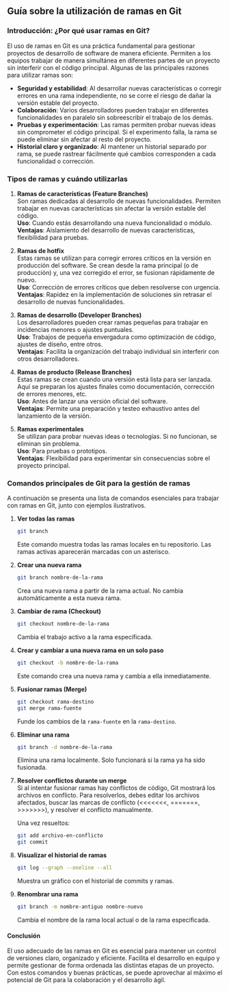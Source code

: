 ## Guía sobre la utilización de ramas en Git

### Introducción: ¿Por qué usar ramas en Git?

El uso de ramas en Git es una práctica fundamental para gestionar proyectos de desarrollo de software de manera eficiente. Permiten a los equipos trabajar de manera simultánea en diferentes partes de un proyecto sin interferir con el código principal. Algunas de las principales razones para utilizar ramas son:

- **Seguridad y estabilidad**: Al desarrollar nuevas características o corregir errores en una rama independiente, no se corre el riesgo de dañar la versión estable del proyecto.
- **Colaboración**: Varios desarrolladores pueden trabajar en diferentes funcionalidades en paralelo sin sobreescribir el trabajo de los demás.
- **Pruebas y experimentación**: Las ramas permiten probar nuevas ideas sin comprometer el código principal. Si el experimento falla, la rama se puede eliminar sin afectar al resto del proyecto.
- **Historial claro y organizado**: Al mantener un historial separado por rama, se puede rastrear fácilmente qué cambios corresponden a cada funcionalidad o corrección.


### Tipos de ramas y cuándo utilizarlas

1. **Ramas de características (Feature Branches)**  
   Son ramas dedicadas al desarrollo de nuevas funcionalidades. Permiten trabajar en nuevas características sin afectar la versión estable del código.  
   **Uso**: Cuando estás desarrollando una nueva funcionalidad o módulo.  
   **Ventajas**: Aislamiento del desarrollo de nuevas características, flexibilidad para pruebas.

2. **Ramas de hotfix**  
   Estas ramas se utilizan para corregir errores críticos en la versión en producción del software. Se crean desde la rama principal (o de producción) y, una vez corregido el error, se fusionan rápidamente de nuevo.  
   **Uso**: Corrección de errores críticos que deben resolverse con urgencia.  
   **Ventajas**: Rapidez en la implementación de soluciones sin retrasar el desarrollo de nuevas funcionalidades.

3. **Ramas de desarrollo (Developer Branches)**  
   Los desarrolladores pueden crear ramas pequeñas para trabajar en incidencias menores o ajustes puntuales.  
   **Uso**: Trabajos de pequeña envergadura como optimización de código, ajustes de diseño, entre otros.  
   **Ventajas**: Facilita la organización del trabajo individual sin interferir con otros desarrolladores.

4. **Ramas de producto (Release Branches)**  
   Estas ramas se crean cuando una versión está lista para ser lanzada. Aquí se preparan los ajustes finales como documentación, corrección de errores menores, etc.  
   **Uso**: Antes de lanzar una versión oficial del software.  
   **Ventajas**: Permite una preparación y testeo exhaustivo antes del lanzamiento de la versión.

5. **Ramas experimentales**  
   Se utilizan para probar nuevas ideas o tecnologías. Si no funcionan, se eliminan sin problema.  
   **Uso**: Para pruebas o prototipos.  
   **Ventajas**: Flexibilidad para experimentar sin consecuencias sobre el proyecto principal.

### Comandos principales de Git para la gestión de ramas

A continuación se presenta una lista de comandos esenciales para trabajar con ramas en Git, junto con ejemplos ilustrativos.

1. **Ver todas las ramas**  
   ```bash
   git branch
   ```
   Este comando muestra todas las ramas locales en tu repositorio. Las ramas activas aparecerán marcadas con un asterisco.


2. **Crear una nueva rama**  
   ```bash
   git branch nombre-de-la-rama
   ```
   Crea una nueva rama a partir de la rama actual. No cambia automáticamente a esta nueva rama.

3. **Cambiar de rama (Checkout)**  
   ```bash
   git checkout nombre-de-la-rama
   ```
   Cambia el trabajo activo a la rama especificada.

4. **Crear y cambiar a una nueva rama en un solo paso**  
   ```bash
   git checkout -b nombre-de-la-rama
   ```
   Este comando crea una nueva rama y cambia a ella inmediatamente.

5. **Fusionar ramas (Merge)**  
   ```bash
   git checkout rama-destino
   git merge rama-fuente
   ```
   Funde los cambios de la `rama-fuente` en la `rama-destino`.

6. **Eliminar una rama**  
   ```bash
   git branch -d nombre-de-la-rama
   ```
   Elimina una rama localmente. Solo funcionará si la rama ya ha sido fusionada.

7. **Resolver conflictos durante un merge**  
   Si al intentar fusionar ramas hay conflictos de código, Git mostrará los archivos en conflicto. Para resolverlos, debes editar los archivos afectados, buscar las marcas de conflicto (<<<<<<<, =======, >>>>>>>), y resolver el conflicto manualmente.

   Una vez resueltos:
   ```bash
   git add archivo-en-conflicto
   git commit
   ```

8. **Visualizar el historial de ramas**  
   ```bash
   git log --graph --oneline --all
   ```
   Muestra un gráfico con el historial de commits y ramas.

9. **Renombrar una rama**  
   ```bash
   git branch -m nombre-antiguo nombre-nuevo
   ```
   Cambia el nombre de la rama local actual o de la rama especificada.

#### Conclusión

El uso adecuado de las ramas en Git es esencial para mantener un control de versiones claro, organizado y eficiente. Facilita el desarrollo en equipo y permite gestionar de forma ordenada las distintas etapas de un proyecto. Con estos comandos y buenas prácticas, se puede aprovechar al máximo el potencial de Git para la colaboración y el desarrollo ágil.

